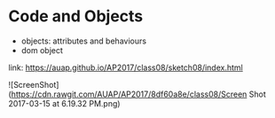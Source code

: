 # Code and Objects

- objects: attributes and behaviours
- dom object

link: https://auap.github.io/AP2017/class08/sketch08/index.html

![ScreenShot](https://cdn.rawgit.com/AUAP/AP2017/8df60a8e/class08/Screen Shot 2017-03-15 at 6.19.32 PM.png)
